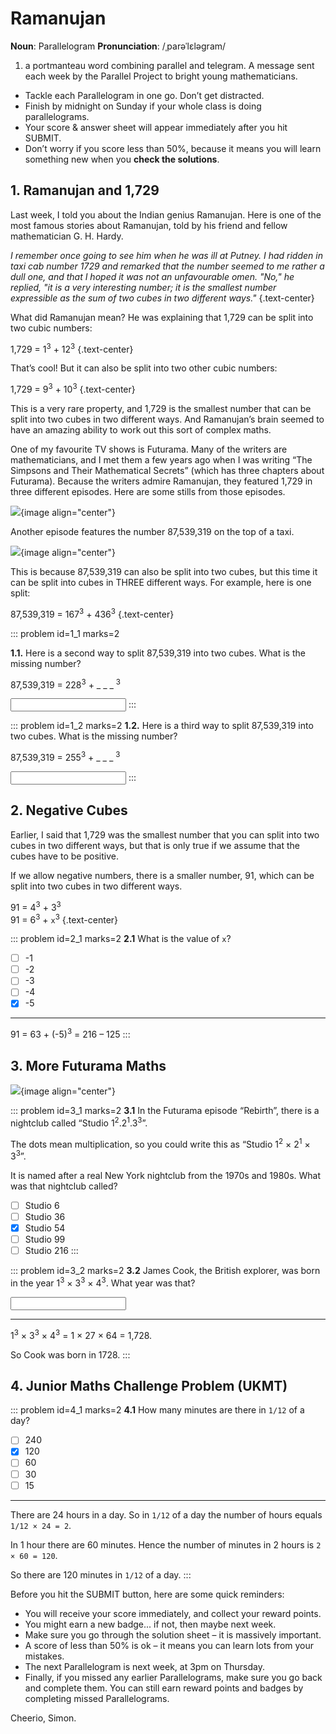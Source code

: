 # Ramanujan

<div class="dictionary">

__Noun__: Parallelogram
__Pronunciation__: /ˌparəˈlɛləɡram/

1. a portmanteau word combining parallel and telegram. A message sent each
week by the Parallel Project to bright young mathematicians.

</div>

*	Tackle each Parallelogram in one go. Don’t get distracted.
*	Finish by midnight on Sunday if your whole class is doing parallelograms.
*	Your score & answer sheet will appear immediately after you hit SUBMIT.
*	Don’t worry if you score less than 50%, because it means you will learn something new when you __check the solutions__.


## 1. Ramanujan and 1,729

Last week, I told you about the Indian genius Ramanujan. Here is one of the most famous stories about Ramanujan, told by his friend and fellow mathematician G. H. Hardy.

_I remember once going to see him when he was ill at Putney. I had ridden in taxi cab number 1729 and remarked that the number seemed to me rather a dull one, and that I hoped it was not an unfavourable omen. "No," he replied, "it is a very interesting number; it is the smallest number expressible as the sum of two cubes in two different ways."_
{.text-center}

What did Ramanujan mean? He was explaining that 1,729 can be split into two cubic numbers:

1,729 = 1<sup>3</sup> + 12<sup>3</sup>
{.text-center}

That’s cool! But it can also be split into two other cubic numbers:

1,729 = 9<sup>3</sup> + 10<sup>3</sup>
{.text-center}

This is a very rare property, and 1,729 is the smallest number that can be split into two cubes in two different ways. And Ramanujan’s brain seemed to have an amazing ability to work out this sort of complex maths.

One of my favourite TV shows is Futurama. Many of the writers are mathematicians, and I met them a few years ago when I was writing “The Simpsons and Their Mathematical Secrets” (which has three chapters about Futurama). Because the writers admire Ramanujan, they featured 1,729 in three different episodes. Here are some stills from those episodes.

![](/resources/7-09-futurama-maths/1-futurama-1.jpg){image align="center"}

Another episode features the number 87,539,319 on the top of a taxi.

![](/resources/7-09-futurama-maths/1-futurama-taxi.jpg){image align="center"}

This is because 87,539,319 can also be split into two cubes, but this time it can be split into cubes in THREE different ways. For example, here is one split:  

87,539,319 = 167<sup>3</sup> + 436<sup>3</sup>
{.text-center}

::: problem id=1_1 marks=2

__1.1.__ Here is a second way to split 87,539,319 into two cubes. What is the missing number?  

87,539,319 = 228<sup>3</sup> + _ _ _ <sup>3</sup>

<input type="number" solution="423"/>
:::

::: problem id=1_2 marks=2
__1.2.__ Here is a third way to split 87,539,319 into two cubes. What is the missing number?  

87,539,319 = 255<sup>3</sup> + _ _ _ <sup>3</sup>

<input type="number" solution="414"/>
:::


## 2.	Negative Cubes

Earlier, I said that 1,729 was the smallest number that you can split into two cubes in two different ways, but that is only true if we assume that the cubes have to be positive.  

If we allow negative numbers, there is a smaller number, 91, which can be split into two cubes in two different ways.  

91 = 4<sup>3</sup> + 3<sup>3</sup>  
91 = 6<sup>3</sup> + `x`<sup>3</sup>
{.text-center}

::: problem id=2_1 marks=2
__2.1__ What is the value of `x`?

* [ ] -1
* [ ] -2
* [ ] -3
* [ ] -4
* [x] -5

---

91 = 63 + (-5)<sup>3</sup> = 216 – 125
:::


## 3.	More Futurama Maths

![](/resources/7-09-futurama-maths/3-futurama-rebirth.png){image align="center"}

::: problem id=3_1 marks=2
__3.1__ In the Futurama episode “Rebirth”, there is a nightclub called “Studio 1<sup>2</sup>.2<sup>1</sup>.3<sup>3</sup>”.

The dots mean multiplication, so you could write this as “Studio 1<sup>2</sup> × 2<sup>1</sup> × 3<sup>3</sup>”.

It is named after a real New York nightclub from the 1970s and 1980s. What was that nightclub called?


* [ ] Studio 6
* [ ] Studio 36
* [x] Studio 54
* [ ] Studio 99
* [ ] Studio 216
:::

::: problem id=3_2 marks=2
__3.2__ James Cook, the British explorer, was born in the year 1<sup>3</sup> × 3<sup>3</sup> × 4<sup>3</sup>. What year was that?

<input type="number" solution="1728"/>

---

1<sup>3</sup> × 3<sup>3</sup> × 4<sup>3</sup> = 1 × 27 × 64 = 1,728.  

So Cook was born in 1728.
:::


## 4.	Junior Maths Challenge Problem (UKMT)
<!--- (2014) Q2 --->

::: problem id=4_1 marks=2
__4.1__ How many minutes are there in `1/12` of a day?

* [ ] 240
* [x] 120
* [ ] 60
* [ ] 30
* [ ] 15

---

There are 24 hours in a day. So in `1/12` of a day the number of hours equals `1/12 × 24 = 2`.  

In 1 hour there are 60 minutes. Hence the number of minutes in 2 hours is `2 × 60 = 120`.  

So there are 120 minutes in `1/12` of a day.
:::


Before you hit the SUBMIT button, here are some quick reminders:

*	You will receive your score immediately, and collect your reward points.
*	You might earn a new badge... if not, then maybe next week.
*	Make sure you go through the solution sheet – it is massively important.
*	A score of less than 50% is ok – it means you can learn lots from your mistakes.
*	The next Parallelogram is next week, at 3pm on Thursday.
*	Finally, if you missed any earlier Parallelograms, make sure you go back and complete them. You can still earn reward points and badges by completing missed Parallelograms.

Cheerio,
Simon.
